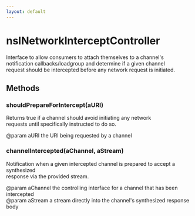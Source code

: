 ```yaml
---
layout: default
---
```


# nsINetworkInterceptController #
  
Interface to allow consumers to attach themselves to a channel's  
notification callbacks/loadgroup and determine if a given channel  
request should be intercepted before any network request is initiated.  
  

## Methods ##

### shouldPrepareForIntercept(aURI) ###
  
Returns true if a channel should avoid initiating any network  
requests until specifically instructed to do so.  
  
@param aURI the URI being requested by a channel  
  

### channelIntercepted(aChannel, aStream) ###
  
Notification when a given intercepted channel is prepared to accept a synthesized  
response via the provided stream.  
  
@param aChannel the controlling interface for a channel that has been intercepted  
@param aStream a stream directly into the channel's synthesized response body  
  
